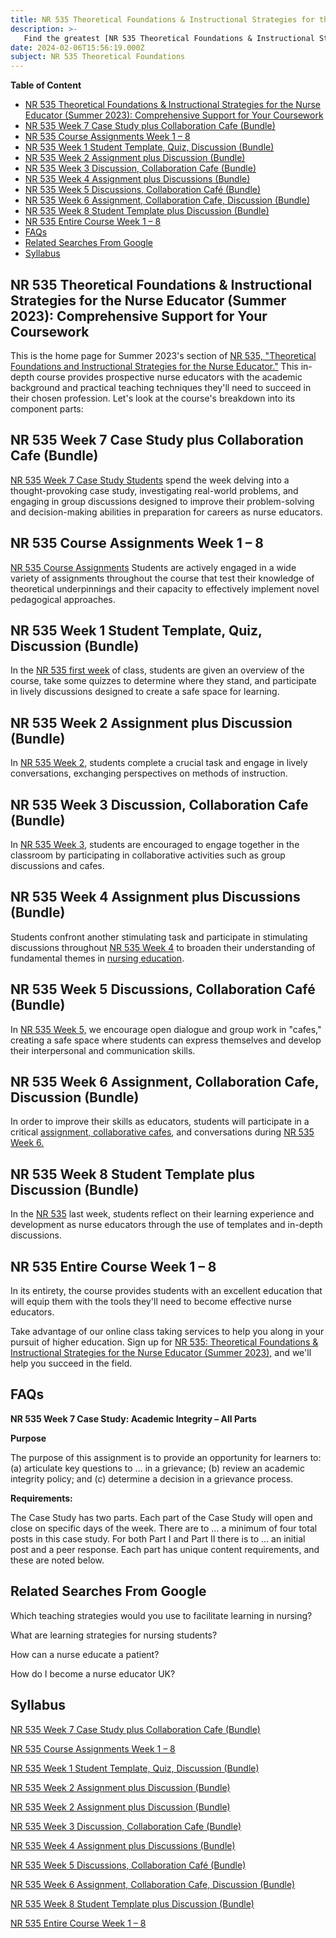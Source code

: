 ```yaml
---
title: NR 535 Theoretical Foundations & Instructional Strategies for the Nurse Educator (Summer 2023)
description: >-
   Find the greatest [NR 535 Theoretical Foundations & Instructional Strategies for the Nurse Educator (Summer 2023)](http://www.nursingschooltutors.com/) online course taking help right here! To ensure your success in this course, we provide dependable assistance and support. Our consultants have extensive knowledge of the theoretical underpinnings and pedagogical approaches of nursing education. Get in touch with us if you want to succeed in [NR 535](http://www.nursingschooltutors.com/) with the help of our professional online class taking services.
date: 2024-02-06T15:56:19.000Z
subject: NR 535 Theoretical Foundations
---
```


**Table of Content**

- [NR 535 Theoretical Foundations \& Instructional Strategies for the Nurse Educator (Summer 2023): Comprehensive Support for Your Coursework](#nr-535-theoretical-foundations--instructional-strategies-for-the-nurse-educator-summer-2023-comprehensive-support-for-your-coursework)
- [NR 535 Week 7 Case Study plus Collaboration Cafe (Bundle)](#nr-535-week-7-case-study-plus-collaboration-cafe-bundle)
- [NR 535 Course Assignments Week 1 – 8](#nr-535-course-assignments-week-1--8)
- [NR 535 Week 1 Student Template, Quiz, Discussion (Bundle)](#nr-535-week-1-student-template-quiz-discussion-bundle)
- [NR 535 Week 2 Assignment plus Discussion (Bundle)](#nr-535-week-2-assignment-plus-discussion-bundle)
- [NR 535 Week 3 Discussion, Collaboration Cafe (Bundle)](#nr-535-week-3-discussion-collaboration-cafe-bundle)
- [NR 535 Week 4 Assignment plus Discussions (Bundle)](#nr-535-week-4-assignment-plus-discussions-bundle)
- [NR 535 Week 5 Discussions, Collaboration Café (Bundle)](#nr-535-week-5-discussions-collaboration-café-bundle)
- [NR 535 Week 6 Assignment, Collaboration Cafe, Discussion (Bundle)](#nr-535-week-6-assignment-collaboration-cafe-discussion-bundle)
- [NR 535 Week 8 Student Template plus Discussion (Bundle)](#nr-535-week-8-student-template-plus-discussion-bundle)
- [NR 535 Entire Course Week 1 – 8](#nr-535-entire-course-week-1--8)
- [FAQs](#faqs)
- [Related Searches From Google](#related-searches-from-google)
- [Syllabus](#syllabus)

## NR 535 Theoretical Foundations & Instructional Strategies for the Nurse Educator (Summer 2023): Comprehensive Support for Your Coursework

This is the home page for Summer 2023's section of [NR 535, "Theoretical Foundations and Instructional Strategies for the Nurse Educator."](http://www.nursingschooltutors.com/) This in-depth course provides prospective nurse educators with the academic background and practical teaching techniques they'll need to succeed in their chosen profession. Let's look at the course's breakdown into its component parts:

## NR 535 Week 7 Case Study plus Collaboration Cafe (Bundle)

[NR 535 Week 7 Case Study Students](http://www.nursingschooltutors.com/) spend the week delving into a thought-provoking case study, investigating real-world problems, and engaging in group discussions designed to improve their problem-solving and decision-making abilities in preparation for careers as nurse educators.

## NR 535 Course Assignments Week 1 – 8

[NR 535 Course Assignments](http://www.nursingschooltutors.com/) Students are actively engaged in a wide variety of assignments throughout the course that test their knowledge of theoretical underpinnings and their capacity to effectively implement novel pedagogical approaches.

## NR 535 Week 1 Student Template, Quiz, Discussion (Bundle)

In the [NR 535 first week](http://www.nursingschooltutors.com/) of class, students are given an overview of the course, take some quizzes to determine where they stand, and participate in lively discussions designed to create a safe space for learning.

## NR 535 Week 2 Assignment plus Discussion (Bundle)

In [NR 535 Week 2](http://www.nursingschooltutors.com/), students complete a crucial task and engage in lively conversations, exchanging perspectives on methods of instruction.

## NR 535 Week 3 Discussion, Collaboration Cafe (Bundle)

In [NR 535 Week 3](http://www.nursingschooltutors.com/), students are encouraged to engage together in the classroom by participating in collaborative activities such as group discussions and cafes.

## NR 535 Week 4 Assignment plus Discussions (Bundle)

Students confront another stimulating task and participate in stimulating discussions throughout [NR 535 Week 4](http://www.nursingschooltutors.com/) to broaden their understanding of fundamental themes in [nursing education](http://www.nursingschooltutors.com/).

## NR 535 Week 5 Discussions, Collaboration Café (Bundle)

In [NR 535 Week 5,](http://www.nursingschooltutors.com/) we encourage open dialogue and group work in "cafes," creating a safe space where students can express themselves and develop their interpersonal and communication skills.

## NR 535 Week 6 Assignment, Collaboration Cafe, Discussion (Bundle)

In order to improve their skills as educators, students will participate in a critical [assignment, collaborative cafes](http://www.nursingschooltutors.com/), and conversations during [NR 535 Week 6.](http://www.nursingschooltutors.com/)

## NR 535 Week 8 Student Template plus Discussion (Bundle)

In the [NR 535](http://www.nursingschooltutors.com/) last week, students reflect on their learning experience and development as nurse educators through the use of templates and in-depth discussions.

## NR 535 Entire Course Week 1 – 8

In its entirety, the course provides students with an excellent education that will equip them with the tools they'll need to become effective nurse educators.

Take advantage of our online class taking services to help you along in your pursuit of higher education. Sign up for [NR 535: Theoretical Foundations & Instructional Strategies for the Nurse Educator (Summer 2023),](http://www.nursingschooltutors.com/) and we'll help you succeed in the field.

## FAQs

**NR 535 Week 7 Case Study: Academic Integrity – All Parts**

**Purpose**

The purpose of this assignment is to provide an opportunity for learners to: (a) articulate key questions to … in a grievance; (b) review an academic integrity policy; and (c) determine a decision in a grievance process.

**Requirements:**

The Case Study has two parts. Each part of the Case Study will open and close on specific days of the week. There are to … a minimum of four total posts in this case study. For both Part I and Part II there is to … an initial post and a peer response. Each part has unique content requirements, and these are noted below.

## Related Searches From Google

Which teaching strategies would you use to facilitate learning in nursing?

What are learning strategies for nursing students?

How can a nurse educate a patient?

How do I become a nurse educator UK?

## Syllabus

[NR 535 Week 7 Case Study plus Collaboration Cafe (Bundle)](https://www.academicguider.com/devry/nr-535-week-7/)

[NR 535 Course Assignments Week 1 – 8](https://www.academicguider.com/devry/nr-535-course-assignments/)

[NR 535 Week 1 Student Template, Quiz, Discussion (Bundle)](https://www.academicguider.com/devry/nr-535-week-1/)

[NR 535 Week 2 Assignment plus Discussion (Bundle)](https://www.academicguider.com/devry/nr-535-week-2-assignment-plus-discussion-bundle/)

[NR 535 Week 2 Assignment plus Discussion (Bundle)](https://www.academicguider.com/devry/nr-535-week-2/)

[NR 535 Week 3 Discussion, Collaboration Cafe (Bundle)](https://www.academicguider.com/devry/nr-535-week-3-discussion/)

[NR 535 Week 4 Assignment plus Discussions (Bundle)](https://www.academicguider.com/devry/nr-535-week-4/)

[NR 535 Week 5 Discussions, Collaboration Café (Bundle)](https://www.academicguider.com/devry/nr-535-week-5-discussion/)

[NR 535 Week 6 Assignment, Collaboration Cafe, Discussion (Bundle)](https://www.academicguider.com/devry/nr-535-week-6/)

[NR 535 Week 8 Student Template plus Discussion (Bundle)](https://www.academicguider.com/devry/nr-535-week-8/)

[NR 535 Entire Course Week 1 – 8](https://www.academicguider.com/devry/nr-535-entire-course/)